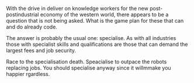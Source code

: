 With the drive in deliver on knowledge workers for the new post-postindustrial economy of the western world, there appears to be a question that is not being asked. What is the game plan for these that can and do already code.

The answer is probably the usual one: specialise. As with all industries those with specialist skills and qualifications are those that can demand the largest fees and job security.

Race to the specialisation death. Speacialise to outpace the robots replacing jobs.
You should specialise anyway since it willmmake you happier rgardless.
